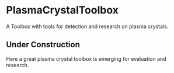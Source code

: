 # PlasmaCrystalToolbox
A Toolbox with tools for detection and research on plasma crystals.

## Under Construction
Here a great plasma crystal toolbox is emerging for evaluation and research.
